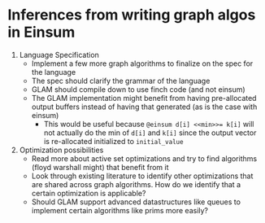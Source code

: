 # Inferences from writing graph algos in Einsum

1. Language Specification
    - Implement a few more graph algorithms to finalize on the spec for the language
    - The spec should clarify the grammar of the language
    - GLAM should compile down to use finch code (and not einsum)
    - The GLAM implementation might benefit from having pre-allocated output buffers instead of having that generated (as is the case with einsum)
      - This would be useful because `@einsum d[i] <<min>>= k[i]` will not actually do the min of `d[i]` and `k[i]` since the output vector is re-allocated initialized to `initial_value`
2. Optimization possibilities
    - Read more about active set optimizations and try to find algorithms (floyd warshall might) that benefit from it
    - Look through existing literature to identify other optimizations that are shared across graph algorithms. How do we identify that a certain optimization is applicable?
    - Should GLAM support advanced datastructures like queues to implement certain algorithms like prims more easily?
